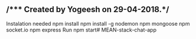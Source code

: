 
/*** Created by Yogeesh on 29-04-2018.*/
----------------------------------------------------
Instalation needed
         npm install
         npm install -g nodemon
         npm mongoose
         npm socket.io
         npm express
Run
          npm start# MEAN-stack-chat-app
